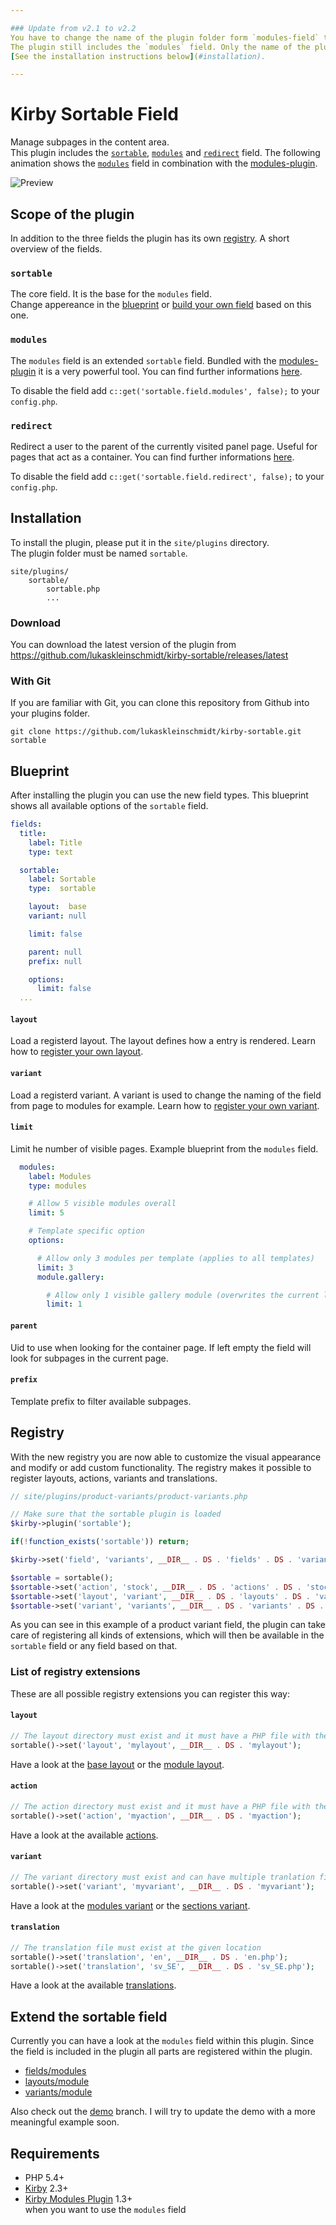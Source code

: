 ```yaml
---

### Update from v2.1 to v2.2
You have to change the name of the plugin folder form `modules-field` to `sortable`.  
The plugin still includes the `modules` field. Only the name of the plugin changed.  
[See the installation instructions below](#installation).

---
```


# Kirby Sortable Field
Manage subpages in the content area.  
This plugin includes the [`sortable`](#sortable), [`modules`](#modules) and [`redirect`](#redirect) field.
The following animation shows the [`modules`](#modules) field in combination with the [modules-plugin](https://github.com/getkirby-plugins/modules-plugin).

![Preview](http://github.kleinschmidt.at/kirby-sortable/modules/preview.gif)

## Scope of the plugin
In addition to the three fields the plugin has its own [registry](#registry).
A short overview of the fields.

### `sortable`
The core field. It is the base for the `modules` field.  
Change appereance in the [blueprint](#blueprint) or [build your own field](#extend-the-sortable-field) based on this one.

### `modules`
The `modules` field is an extended `sortable` field. Bundled with the [modules-plugin](https://github.com/getkirby-plugins/modules-plugin) it is a very powerful tool. You can find further informations [here](fields/modules/readme.md).

To disable the field add `c::get('sortable.field.modules', false);` to your `config.php`.

### `redirect`
Redirect a user to the parent of the currently visited panel page. Useful for pages that act as a container. You can find further informations [here](fields/redirect/readme.md).

To disable the field add `c::get('sortable.field.redirect', false);` to your `config.php`.

## Installation
To install the plugin, please put it in the `site/plugins` directory.  
The plugin folder must be named `sortable`.

```
site/plugins/
    sortable/
        sortable.php
        ...
```

### Download
You can download the latest version of the plugin from https://github.com/lukaskleinschmidt/kirby-sortable/releases/latest

### With Git
If you are familiar with Git, you can clone this repository from Github into your plugins folder.

```git clone https://github.com/lukaskleinschmidt/kirby-sortable.git sortable```

## Blueprint
After installing the plugin you can use the new field types.
This blueprint shows all available options of the `sortable` field.

```yml
fields:
  title:
    label: Title
    type: text

  sortable:
    label: Sortable
    type:  sortable

    layout:  base
    variant: null

    limit: false

    parent: null
    prefix: null

    options:
      limit: false
  ...
```

#### `layout`
Load a registerd layout. The layout defines how a entry is rendered. Learn how to [register your own layout](#layout-1).

#### `variant`
Load a registerd variant. A variant is used to change the naming of the field from page to modules for example. Learn how to [register your own variant](#variant-1).

#### `limit`
Limit he number of visible pages. Example blueprint from the `modules` field.
```yml
  modules:
    label: Modules
    type: modules

    # Allow 5 visible modules overall
    limit: 5

    # Template specific option
    options:

      # Allow only 3 modules per template (applies to all templates)
      limit: 3
      module.gallery:

        # Allow only 1 visible gallery module (overwrites the current limit of 3)
        limit: 1
```

#### `parent`
Uid to use when looking for the container page. If left empty the field will look for subpages in the current page.

#### `prefix`
Template prefix to filter available subpages.

## Registry
With the new registry you are now able to customize the visual appearance and modify or add custom functionality.
The registry makes it possible to register layouts, actions, variants and translations.

```php
// site/plugins/product-variants/product-variants.php

// Make sure that the sortable plugin is loaded
$kirby->plugin('sortable');

if(!function_exists('sortable')) return;

$kirby->set('field', 'variants', __DIR__ . DS . 'fields' . DS . 'variants');

$sortable = sortable();
$sortable->set('action', 'stock', __DIR__ . DS . 'actions' . DS . 'stock');
$sortable->set('layout', 'variant', __DIR__ . DS . 'layouts' . DS . 'variant');
$sortable->set('variant', 'variants', __DIR__ . DS . 'variants' . DS . 'variants');
```

As you can see in this example of a product variant field, the plugin can take care of registering all kinds of extensions, which will then be available in the `sortable` field or any field based on that.

### List of registry extensions
These are all possible registry extensions you can register this way:

#### `layout`
```php
// The layout directory must exist and it must have a PHP file with the same name in it
sortable()->set('layout', 'mylayout', __DIR__ . DS . 'mylayout');
```
Have a look at the [base layout](sortable/layouts/base) or the [module layout](sortable/layouts/module).

#### `action`
```php
// The action directory must exist and it must have a PHP file with the same name in it
sortable()->set('action', 'myaction', __DIR__ . DS . 'myaction');
```
Have a look at the available [actions](sortable/actions).

#### `variant`
```php
// The variant directory must exist and can have multiple tranlation files
sortable()->set('variant', 'myvariant', __DIR__ . DS . 'myvariant');
```
Have a look at the [modules variant](sortable/variants/modules) or the [sections variant](sortable/variants/sections).

#### `translation`
```php
// The translation file must exist at the given location
sortable()->set('translation', 'en', __DIR__ . DS . 'en.php');
sortable()->set('translation', 'sv_SE', __DIR__ . DS . 'sv_SE.php');
```
Have a look at the available [translations](sortable/translations).

## Extend the sortable field
Currently you can have a look at the `modules` field within this plugin. Since the field is included in the plugin all parts are registered within the plugin.

- [fields/modules](fields/modules)
- [layouts/module](sortable/layouts/module)
- [variants/module](sortable/variants/modules)

Also check out the [demo](https://github.com/lukaskleinschmidt/kirby-modules-field/tree/demo) branch. I will try to update the demo with a more meaningful example soon.


## Requirements
- PHP 5.4+
- [Kirby](https://getkirby.com/) 2.3+
- [Kirby Modules Plugin](https://github.com/getkirby-plugins/modules-plugin) 1.3+  
when you want to use the `modules` field
